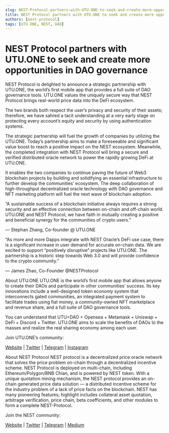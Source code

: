 ```yaml
---
slug: NEST-Protocol-partners-with-UTU.ONE-to-seek-and-create-more-opportunities-in-DAO-governance
title: NEST Protocol partners with UTU.ONE to seek and create more opportunities in DAO governance
authors: [nest-protocol]
tags: [UTU.ONE, NEST, DAO]
---
```


# NEST Protocol partners with UTU.ONE to seek and create more opportunities in DAO governance

NEST Protocol is delighted to announce a strategic partnership with UTU.ONE, the world’s first mobile app that provides a full suite of DAO governance tools. UTU.ONE values the uniquely secure way that NEST Protocol brings real-world price data into the DeFi ecosystem.

The two brands both respect the user’s privacy and security of their assets; therefore, we have sahred a tacit understanding at a very early stage on protecting every account’s equity and security by using authentication systems.

The strategic partnership will fuel the growth of companies by utilizing the UTU.ONE. Today’s partnership aims to make a foreseeable and significant value boost to reach a positive impact on the NEST ecosystem. Meanwhile, the completed integration with NEST Protocol will bring a secure and verified distributed oracle network to power the rapidly growing DeFi at UTU.ONE.

It enables the two companies to continue paving the future of Web3 blockchain projects by building and solidifying an essential infrastructure to further develop the communities’ ecosystem. The deep collaboration of high-throughput decentralized oracle technology with DAO governance and NFT marketing platform will fuel the next wave of blockchain adoption.

“A sustainable success of a blockchain initiative always requires a strong security and an effective connection between on-chain and off-chain world. UTU.ONE and NEST Protocol, we have faith in mutually creating a positive and beneficial synergy for the communities of crypto users.”

— Stephan Zhang, Co-founder @ UTU.ONE

“As more and more Dapps integrate with NEST Oracle’s DeFi use case, there is a significant increase in user demand for accurate on-chain data. We are excited to support “positively disruptive” projects like UTU.ONE. The partnership is a historic step towards Web 3.0 and will provide confidence to the crypto community.”

— James Zhao, Co-Founder @NESTProtocol

About UTU.ONE
UTU.ONE is the world’s first mobile app that allows anyone to create their DAOs and participate in other communities’ success. Its key innovations include a well-designed token economy system that interconnects gated communities, an integrated payment system to facilitate trades using fiat money, a community-owned NFT marketplace and revenue share, and a full suite of DAO governance tools.

You can understand that UTU=DAO + Opensea + Metamask + Uniswap + DeFi + Discord + Twitter. UTU.ONE aims to scale the benefits of DAOs to the masses and realize the real sharing economy among each user.

Join UTU.ONE’s community:

[Website](https://utu.one/) | [Twitter](https://mobile.twitter.com/utu_one) | [Telegram](https://t.me/UTUDAO) | [Instagram](https://www.instagram.com/utu.one/)

About NEST Protocol
NEST protocol is a decentralized price oracle network that solves the price problem on-chain through a decentralized incentive scheme. NEST Protocol is deployed on multi-chain, including Ethereum/Polygon/BNB Chian, and is powered by NEST token. With a unique quotation mining mechanism, the NEST protocol provides an on-chain generated price data solution — a distributed incentive scheme for the industry problem of a lack of price facts on the blockchain. NEST has many pioneering features; highlight includes collateral asset quotation, arbitrage verification, price chain, beta coefficients, and other modules to form a complete NEST-Protocol.

Join the NEST community:

[Website](https://nestprotocol.org/) | [Twitter](https://twitter.com/nest_protocol) | [Telegram](https://t.me/nest_chat) | [Medium](https://nest-protocol-82041.medium.com/)